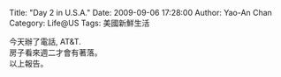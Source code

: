Title: "Day 2 in U.S.A."
Date: 2009-09-06 17:28:00
Author: Yao-An Chan
Category: Life@US
Tags: 美國新鮮生活


<div class='post'>
今天辦了電話, AT&amp;T.<br />房子看來週二才會有著落。<br />以上報告。</div>

